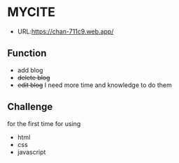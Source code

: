 # MYCITE

* URL:<https://chan-711c9.web.app/>

## Function

* add blog
* ~~delete blog~~
* ~~edit blog~~
I need more time and knowledge to do them

## Challenge

for the first time for using
* html
* css
* javascript